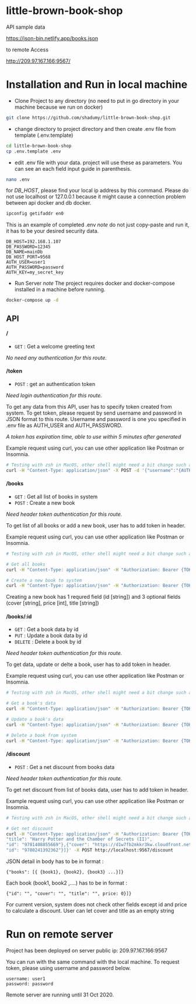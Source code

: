 # little-brown-book-shop

API sample data

https://json-bin.netlify.app/books.json

to remote Access

http://209.97.167.166:9567/

# Installation and Run in local machine

- Clone Project to any directory (no need to put in go directory in your machine because we run on docker)

```bash
git clone https://github.com/shadumy/little-brown-book-shop.git
```

- change directory to project directory and then create .env file from template (.env.template)

```bash
cd little-brown-book-shop
cp .env.template .env
```

- edit .env file with your data. project will use these as parameters. You can see an each field input guide in parenthesis.

```bash
nano .env
```

for _DB_HOST_, please find your local ip address by this command. Please do not use localhost or 127.0.0.1 because it might cause a connection problem between api docker and db docker.

```bash
ipconfig getifaddr en0
```

This is an example of completed .env
_note_ do not just copy-paste and run it, it has to be your desired security data.

```
DB_HOST=192.168.1.107
DB_PASSWORD=12345
DB_NAME=mainDb
DB_HOST_PORT=9568
AUTH_USER=user1
AUTH_PASSWORD=password
AUTH_KEY=my_secret_key
```

- Run Server
  _note_ The project requires docker and docker-compose installed in a machine before running.

```bash
docker-compose up -d
```

## API

#### /

- `GET` : Get a welcome greeting text

_No need any authentication for this route._

#### /token

- `POST` : get an authentication token

_Need login authentication for this route._

To get any data from this API, user has to specify token created from system. To get token, please request by send username and password in JSON format to this route. Username and password is one you specified in .env file as AUTH_USER and AUTH_PASSWORD.

_A token has expiration time, able to use within 5 minutes after generated_

Example request using curl, you can use other application like Postman or Insomnia.

```bash
# Testing with zsh in MacOS, other shell might need a bit change such as single quote or backslash
curl -H "Content-Type: application/json" -X POST -d '{"username":"{AUTH_USER}","password":"{AUTH_PASSWORD}"}' http://localhost:9567/token
```

#### /books

- `GET` : Get all list of books in system
- `POST` : Create a new book

_Need header token authentication for this route._

To get list of all books or add a new book, user has to add token in header.

Example request using curl, you can use other application like Postman or Insomnia.

```bash
# Testing with zsh in MacOS, other shell might need a bit change such as single quote or backslash

# Get all books
curl -H "Content-Type: application/json" -H "Authorization: Bearer {TOKEN}" -X GET http://localhost:9567/books

# Create a new book to system
curl -H "Content-Type: application/json" -H "Authorization: Bearer {TOKEN}" -d '{"id":"123","cover":"https://images-na.ssl-images-amazon.com/images/I/8134AkhQJgL.jpg", "price": 555, "title": "The lord of the rings"}' -X POST http://localhost:9567/books
```

Creating a new book has 1 requred field (id [string]) and 3 optional fields (cover [string], price [int], title [string])

#### /books/:id

- `GET` : Get a book data by id
- `PUT` : Update a book data by id
- `DELETE` : Delete a book by id

_Need header token authentication for this route._

To get data, update or delte a book, user has to add token in header.

Example request using curl, you can use other application like Postman or Insomnia.

```bash
# Testing with zsh in MacOS, other shell might need a bit change such as single quote or backslash

# Get a book's data
curl -H "Content-Type: application/json" -H "Authorization: Bearer {TOKEN}" -X GET http://localhost:9567/books/123

# Update a book's data
curl -H "Content-Type: application/json" -H "Authorization: Bearer {TOKEN}" -d '{"id":"123","cover":"https://images-na.ssl-images-amazon.com/images/I/8134AkhQJgL.jpg", "price": 666, "title": "The Lord of the Rings"}' -X PUT http://localhost:9567/books/123

# Delete a book from system
curl -H "Content-Type: application/json" -H "Authorization: Bearer {TOKEN}" -X DELETE http://localhost:9567/books/123
```

#### /discount

- `POST` : Get a net discount from books data

_Need header token authentication for this route._

To get net discount from list of books data, user has to add token in header.

Example request using curl, you can use other application like Postman or Insomnia.

```bash
# Testing with zsh in MacOS, other shell might need a bit change such as single quote or backslash

# Get net discount
curl -H "Content-Type: application/json" -H "Authorization: Bearer {TOKEN}" -d '{"books": [{"cover": "https://d1w7fb2mkkr3kw.cloudfront.net/assets/images/book/mid/9781/4088/9781408855652.jpg","price": 350,"title": "Harry Potter and the Philosopher Stone (I)","id": "9781408855652"}, {"cover": "https://d1w7fb2mkkr3kw.cloudfront.net/assets/images/book/mid/9781/4088/9781408855652.jpg", "price": 350, "title": "Harry Potter and the Philosopher Stone (I)","id": "9781408855652"}, {"cover": "https://d1w7fb2mkkr3kw.cloudfront.net/assets/images/book/mid/9781/4088/9781408855652.jpg", "price": 350,
"title": "Harry Potter and the Chamber of Secrets (II)",
"id": "9781408855669"},{"cover": "https://d1w7fb2mkkr3kw.cloudfront.net/assets/images/book/mid/9781/4088/9781408855652.jpg","price": 260,"title": "The Fork, the Witch, and the Worm",
"id": "9780241392362"}]}' -X POST http://localhost:9567/discount
```

JSON detail in body has to be in format :

```
{"books": [{ {book1}, {book2}, {book3} ...}]}
```

Each book (book1, book2 ,....) has to be in format :

```
{"id": "", "cover": "", "title": "", price: 0}]}
```

For current version, system does not check other fields except id and price to calculate a discount. User can let cover and title as an empty string

# Run on remote server

Project has been deployed on server public ip: 209.97.167.166:9567

You can run with the same command with the local machine. To request token, please using username and password below.

```
username: user1
password: password
```

Remote server are running until 31 Oct 2020.
